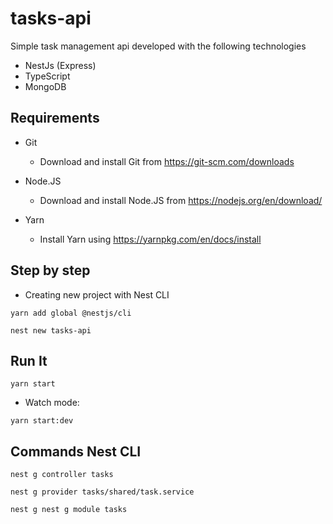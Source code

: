 # tasks-api
Simple task management api developed with the following technologies 
  - NestJs (Express)
  - TypeScript
  - MongoDB

## Requirements

* Git

  * Download and install Git from https://git-scm.com/downloads

* Node.JS

  * Download and install Node.JS from https://nodejs.org/en/download/

* Yarn

  * Install Yarn using https://yarnpkg.com/en/docs/install


## Step by step

*  Creating new project with Nest CLI

  ```yarn add global @nestjs/cli```

  ```nest new tasks-api```

 ## Run It

  ```yarn start```

  * Watch mode:

  ```yarn start:dev```

  ## Commands Nest CLI

  ```nest g controller tasks```

  ```nest g provider tasks/shared/task.service```
  
  ```nest g nest g module tasks```
